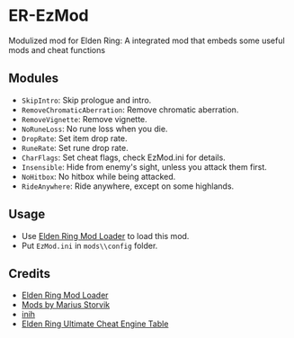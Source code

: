 # ER-EzMod
Modulized mod for Elden Ring: A integrated mod that embeds some useful mods and cheat functions

## Modules
* `SkipIntro`: Skip prologue and intro.
* `RemoveChromaticAberration`: Remove chromatic aberration.
* `RemoveVignette`: Remove vignette.
* `NoRuneLoss`: No rune loss when you die.
* `DropRate`: Set item drop rate.
* `RuneRate`: Set rune drop rate.
* `CharFlags`: Set cheat flags, check EzMod.ini for details.
* `Insensible`: Hide from enemy's sight, unless you attack them first.
* `NoHitbox`: No hitbox while being attacked.
* `RideAnywhere`: Ride anywhere, except on some highlands.

## Usage
* Use [Elden Ring Mod Loader](https://github.com/techiew/EldenRingModLoader) to load this mod.
* Put `EzMod.ini` in `mods\\config` folder.

## Credits
* [Elden Ring Mod Loader](https://www.nexusmods.com/eldenring/mods/117)
* [Mods by Marius Storvik](https://github.com/techiew/EldenRingMods)
* [inih](https://github.com/benhoyt/inih)
* [Elden Ring Ultimate Cheat Engine Table](https://www.nexusmods.com/eldenring/mods/48)
